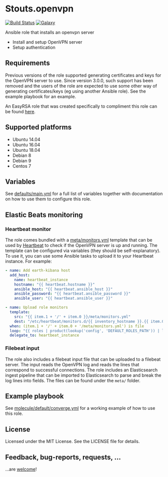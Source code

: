 # Stouts.openvpn

[![Build Status](http://img.shields.io/travis/Stouts/Stouts.openvpn.svg?style=flat-square)](https://travis-ci.org/Stouts/Stouts.openvpn)
[![Galaxy](http://img.shields.io/badge/galaxy-Stouts.openvpn-blue.svg?style=flat-square)](https://galaxy.ansible.com/Stouts/openvpn/)

Ansible role that installs an openvpn server

* Install and setup OpenVPN server
* Setup authentication

## Requirements

Previous versions of the role supported generating certificates and keys for the
OpenVPN server to use. Since version 3.0.0, such support has been removed and
the users of the role are expected to use some other way of generating
certificates/keys (eg using another Ansible role). See the example playbook for
an example.

An EasyRSA role that was created specifically to compliment this role can be
found [here](https://github.com/nkakouros-original/ansible-role-easyrsa).

## Supported platforms

- Ubuntu 14.04
- Ubuntu 16.04
- Ubuntu 18.04
- Debian 8
- Debian 9
- Centos 7

## Variables

See [defaults/main.yml](defaults/main.yml) for a full list of variables together
with documentation on how to use them to configure this role.

## Elastic Beats monitoring
### Heartbeat monitor

The role comes bundled with a [meta/monitors.yml](meta/monitors.yml) template
that can be used by [Heartbeat](https://www.elastic.co/products/beats/heartbeat)
to check if the OpenVPN server is up and running.  The template can be
configured via variables (they should be self-explanatory). To use it, you can
use some Ansible tasks to upload it to your Heartbeat instance. For example:

```yaml
- name: Add earth-kibana host
  add_host:
    name: heartbeat_instance
    hostname: "{{ heartbeat.hostname }}"
    ansible_host: "{{ heartbeat.ansible_host }}"
    ansible_password: "{{ heartbeat.ansible_password }}"
    ansible_user: "{{ heartbeat.ansible_user }}"

- name: Upload role monitors
  template:
    src: "{{ item.1 + '/' + item.0 }}/meta/monitors.yml"
    dest: "/etc/heartbeat/monitors.d/{{ inventory_hostname }}.{{ item.0.split('.')[-1] }}.yml"
  when: (item.1 + '/' + item.0 + '/meta/monitors.yml') is file
  loop: "{{ roles | product(lookup('config', 'DEFAULT_ROLES_PATH')) | list }}"
  delegate_to: heartbeat_instance
```

### Filebeat input

The role also includes a filebeat input file that can be uploaded to a filebeat
server. The input reads the OpenVPN log and reads the lines that correspond to
successful connections. The role includes an Elasticsearch ingest pipeline that
can be imported to Elasticsearch to parse and break the log lines into fields.
The files can be found under the `meta/` folder.

## Example playbook

See [molecule/default/converge.yml](molecule/default/converge.yml) for a working
example of how to use this role.


## License

Licensed under the MIT License. See the LICENSE file for details.

## Feedback, bug-reports, requests, ...

...are [welcome](https://github.com/Stouts/Stouts.openvpn/issues)!
